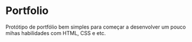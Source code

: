 # Portfolio

Protótipo de portfólio bem simples para começar a desenvolver um pouco mihas habilidades com HTML, CSS e etc.
